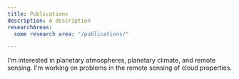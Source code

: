 ```yaml
---
title: Publications
description: A description
researchAreas:
  some research area: "/publications/"

---
```

I'm interested in planetary atmospheres, planetary climate, and remote sensing. I'm working on problems in the remote sensing of cloud properties.